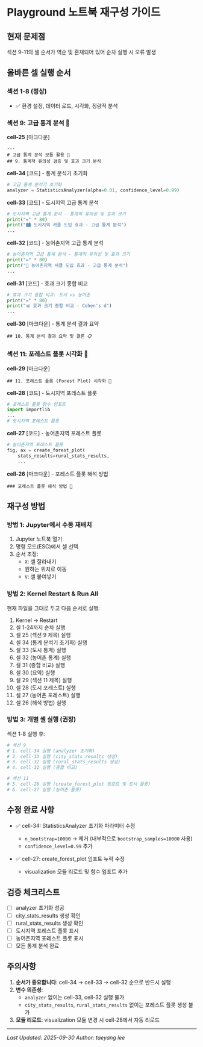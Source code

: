 # Playground 노트북 재구성 가이드

## 현재 문제점

섹션 9-11의 셀 순서가 역순 및 혼재되어 있어 순차 실행 시 오류 발생

## 올바른 셀 실행 순서

### 섹션 1-8 (정상)
- ✅ 환경 설정, 데이터 로드, 시각화, 정량적 분석

### 섹션 9: 고급 통계 분석 🔬

**cell-25** [마크다운]
```
---
# 고급 통계 분석 모듈 활용 🔬
## 9. 통계적 유의성 검증 및 효과 크기 분석
```

**cell-34** [코드] - 통계 분석기 초기화
```python
# 고급 통계 분석기 초기화
analyzer = StatisticsAnalyzer(alpha=0.01, confidence_level=0.99)
```

**cell-33** [코드] - 도시지역 고급 통계 분석
```python
# 도시지역 고급 통계 분석 - 통계적 유의성 및 효과 크기
print("=" * 80)
print("🏙️ 도시지역 셔클 도입 효과 - 고급 통계 분석")
...
```

**cell-32** [코드] - 농어촌지역 고급 통계 분석
```python
# 농어촌지역 고급 통계 분석 - 통계적 유의성 및 효과 크기
print("=" * 80)
print("🌾 농어촌지역 셔클 도입 효과 - 고급 통계 분석")
...
```

**cell-31** [코드] - 효과 크기 종합 비교
```python
# 효과 크기 종합 비교: 도시 vs 농어촌
print("=" * 80)
print("📊 효과 크기 종합 비교 - Cohen's d")
...
```

**cell-30** [마크다운] - 통계 분석 결과 요약
```
## 10. 통계 분석 결과 요약 및 결론 📋
```

### 섹션 11: 포레스트 플롯 시각화 🌲

**cell-29** [마크다운]
```
## 11. 포레스트 플롯 (Forest Plot) 시각화 🌲
```

**cell-28** [코드] - 도시지역 포레스트 플롯
```python
# 포레스트 플롯 함수 임포트
import importlib
...
# 도시지역 포레스트 플롯
```

**cell-27** [코드] - 농어촌지역 포레스트 플롯
```python
# 농어촌지역 포레스트 플롯
fig, ax = create_forest_plot(
    stats_results=rural_stats_results,
    ...
```

**cell-26** [마크다운] - 포레스트 플롯 해석 방법
```
### 포레스트 플롯 해석 방법 📖
```

## 재구성 방법

### 방법 1: Jupyter에서 수동 재배치

1. Jupyter 노트북 열기
2. 명령 모드(ESC)에서 셀 선택
3. 순서 조정:
   - `X`: 셀 잘라내기
   - 원하는 위치로 이동
   - `V`: 셀 붙여넣기

### 방법 2: Kernel Restart & Run All

현재 파일을 그대로 두고 다음 순서로 실행:
1. Kernel → Restart
2. 셀 1-24까지 순차 실행
3. 셀 25 (섹션 9 제목) 실행
4. 셀 34 (통계 분석기 초기화) 실행
5. 셀 33 (도시 통계) 실행
6. 셀 32 (농어촌 통계) 실행
7. 셀 31 (종합 비교) 실행
8. 셀 30 (요약) 실행
9. 셀 29 (섹션 11 제목) 실행
10. 셀 28 (도시 포레스트) 실행
11. 셀 27 (농어촌 포레스트) 실행
12. 셀 26 (해석 방법) 실행

### 방법 3: 개별 셀 실행 (권장)

섹션 1-8 실행 후:
```python
# 섹션 9
# 1. cell-34 실행 (analyzer 초기화)
# 2. cell-33 실행 (city_stats_results 생성)
# 3. cell-32 실행 (rural_stats_results 생성)
# 4. cell-31 실행 (종합 비교)

# 섹션 11
# 5. cell-28 실행 (create_forest_plot 임포트 및 도시 플롯)
# 6. cell-27 실행 (농어촌 플롯)
```

## 수정 완료 사항

- ✅ cell-34: StatisticsAnalyzer 초기화 파라미터 수정
  - `n_bootstrap=10000` → 제거 (내부적으로 `bootstrap_samples=10000` 사용)
  - `confidence_level=0.99` 추가

- ✅ cell-27: create_forest_plot 임포트 누락 수정
  - visualization 모듈 리로드 및 함수 임포트 추가

## 검증 체크리스트

- [ ] analyzer 초기화 성공
- [ ] city_stats_results 생성 확인
- [ ] rural_stats_results 생성 확인
- [ ] 도시지역 포레스트 플롯 표시
- [ ] 농어촌지역 포레스트 플롯 표시
- [ ] 모든 통계 분석 완료

## 주의사항

1. **순서가 중요합니다**: cell-34 → cell-33 → cell-32 순으로 반드시 실행
2. **변수 의존성**:
   - `analyzer` 없이는 cell-33, cell-32 실행 불가
   - `city_stats_results`, `rural_stats_results` 없이는 포레스트 플롯 생성 불가
3. **모듈 리로드**: visualization 모듈 변경 시 cell-28에서 자동 리로드

---
*Last Updated: 2025-09-30*
*Author: taeyang lee*